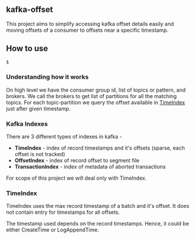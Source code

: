 ## kafka-offset

This project aims to simplify accessing kafka offset details easily and 
moving offsets of a consumer to offsets near a specific timestamp.

## How to use

```sh
$ 
```

### Understanding how it works

On high level we have the consumer group id, list of topics or pattern,
and brokers. We call the brokers to get list of partitions for all the matching topics.
For each topic-partition we query the offset available in [TimeIndex](#timeindex) just after given timestamp.

### Kafka Indexes

There are 3 different types of indexes in kafka -

- **TimeIndex** - index of record timestamps and it's offsets (sparse,
each offset is not tracked)
- **OffsetIndex** - index of record offset to segment file
- **TransactionIndex** - index of metadata of aborted transactions

For scope of this project we will deal only with TimeIndex.

### TimeIndex

TimeIndex uses the max record timestamp of a batch and it's offset.
It does not contain entry for timestamps for all offsets.

The timestamp used depends on the record timestamps. Hence, it could be either CreateTime or LogAppendTime.
